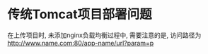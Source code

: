 # 传统Tomcat项目部署问题
在上传项目时, 未添加nginx负载均衡过程中, 需要注意的是, 访问路径为 http://www.name.com:80/app-name/url?param=p
